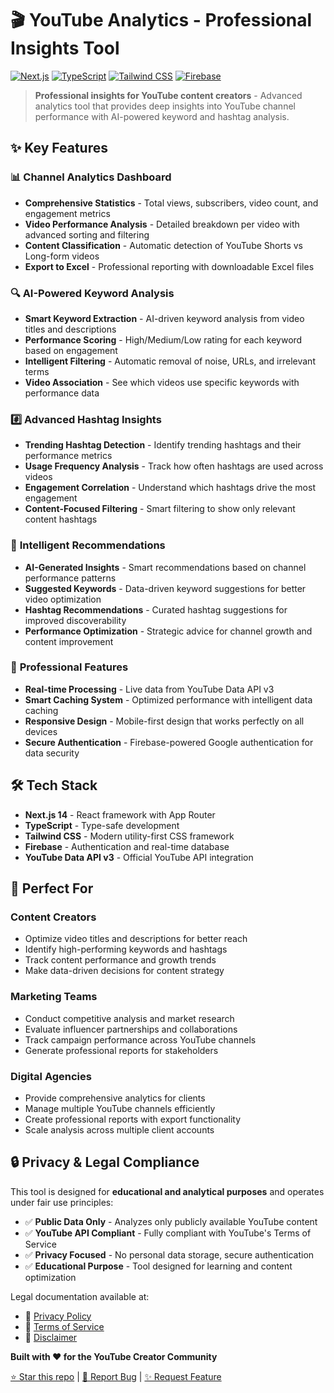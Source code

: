 # 🎬 YouTube Analytics - Professional Insights Tool

[![Next.js](https://img.shields.io/badge/Next.js-14.0-black?style=for-the-badge&logo=next.js)](https://nextjs.org/)
[![TypeScript](https://img.shields.io/badge/TypeScript-5.0-blue?style=for-the-badge&logo=typescript)](https://www.typescriptlang.org/)
[![Tailwind CSS](https://img.shields.io/badge/Tailwind_CSS-3.4-38B2AC?style=for-the-badge&logo=tailwind-css)](https://tailwindcss.com/)
[![Firebase](https://img.shields.io/badge/Firebase-Auth-orange?style=for-the-badge&logo=firebase)](https://firebase.google.com/)

> **Professional insights for YouTube content creators** - Advanced analytics tool that provides deep insights into YouTube channel performance with AI-powered keyword and hashtag analysis.

## ✨ Key Features

### 📊 **Channel Analytics Dashboard**
- **Comprehensive Statistics** - Total views, subscribers, video count, and engagement metrics
- **Video Performance Analysis** - Detailed breakdown per video with advanced sorting and filtering
- **Content Classification** - Automatic detection of YouTube Shorts vs Long-form videos
- **Export to Excel** - Professional reporting with downloadable Excel files

### 🔍 **AI-Powered Keyword Analysis**
- **Smart Keyword Extraction** - AI-driven keyword analysis from video titles and descriptions
- **Performance Scoring** - High/Medium/Low rating for each keyword based on engagement
- **Intelligent Filtering** - Automatic removal of noise, URLs, and irrelevant terms
- **Video Association** - See which videos use specific keywords with performance data

### #️⃣ **Advanced Hashtag Insights**
- **Trending Hashtag Detection** - Identify trending hashtags and their performance metrics
- **Usage Frequency Analysis** - Track how often hashtags are used across videos
- **Engagement Correlation** - Understand which hashtags drive the most engagement
- **Content-Focused Filtering** - Smart filtering to show only relevant content hashtags

### 🤖 **Intelligent Recommendations**
- **AI-Generated Insights** - Smart recommendations based on channel performance patterns
- **Suggested Keywords** - Data-driven keyword suggestions for better video optimization
- **Hashtag Recommendations** - Curated hashtag suggestions for improved discoverability
- **Performance Optimization** - Strategic advice for channel growth and content improvement

### 🚀 **Professional Features**
- **Real-time Processing** - Live data from YouTube Data API v3
- **Smart Caching System** - Optimized performance with intelligent data caching
- **Responsive Design** - Mobile-first design that works perfectly on all devices
- **Secure Authentication** - Firebase-powered Google authentication for data security

## 🛠️ Tech Stack

- **Next.js 14** - React framework with App Router
- **TypeScript** - Type-safe development
- **Tailwind CSS** - Modern utility-first CSS framework
- **Firebase** - Authentication and real-time database
- **YouTube Data API v3** - Official YouTube API integration

## 🎯 Perfect For

### **Content Creators**
- Optimize video titles and descriptions for better reach
- Identify high-performing keywords and hashtags
- Track content performance and growth trends
- Make data-driven decisions for content strategy

### **Marketing Teams**
- Conduct competitive analysis and market research
- Evaluate influencer partnerships and collaborations
- Track campaign performance across YouTube channels
- Generate professional reports for stakeholders

### **Digital Agencies**
- Provide comprehensive analytics for clients
- Manage multiple YouTube channels efficiently
- Create professional reports with export functionality
- Scale analysis across multiple client accounts

## 🔒 Privacy & Legal Compliance

This tool is designed for **educational and analytical purposes** and operates under fair use principles:

- ✅ **Public Data Only** - Analyzes only publicly available YouTube content
- ✅ **YouTube API Compliant** - Fully compliant with YouTube's Terms of Service
- ✅ **Privacy Focused** - No personal data storage, secure authentication
- ✅ **Educational Purpose** - Tool designed for learning and content optimization

Legal documentation available at:
- 📄 [Privacy Policy](/privacy)
- 📄 [Terms of Service](/terms)  
- 📄 [Disclaimer](/disclaimer)


**Built with ❤️ for the YouTube Creator Community**

[⭐ Star this repo](https://github.com/AdityaArgadinata/yt-analytics) | [🐛 Report Bug](https://github.com/AdityaArgadinata/yt-analytics/issues) | [✨ Request Feature](https://github.com/AdityaArgadinata/yt-analytics/issues)

</div>
